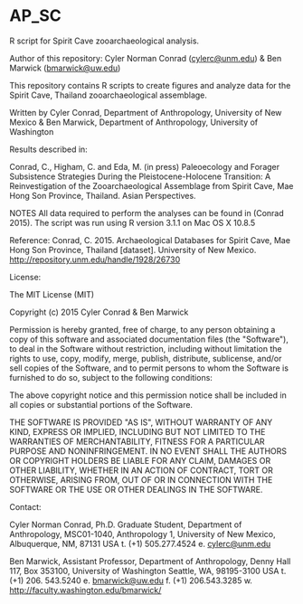 # AP_SC
R script for Spirit Cave zooarchaeological analysis. 

Author of this repository: Cyler Norman Conrad (cylerc@unm.edu) & Ben Marwick (bmarwick@uw.edu)

This repository contains R scripts to create figures and analyze data for the Spirit Cave, Thailand zooarchaeological assemblage.

Written by Cyler Conrad, Department of Anthropology, University of New Mexico & Ben Marwick, Department of Anthropology, University of Washington 

Results described in:

Conrad, C., Higham, C. and Eda, M. (in press) Paleoecology and Forager Subsistence Strategies During the Pleistocene-Holocene Transition: A Reinvestigation of the Zooarchaeological Assemblage from Spirit Cave, Mae Hong Son Province, Thailand. Asian Perspectives.

NOTES All data required to perform the analyses can be found in (Conrad 2015). The script was run using R version 3.1.1 on Mac OS X 10.8.5

Reference: Conrad, C. 2015. Archaeological Databases for Spirit Cave, Mae Hong Son Province, Thailand [dataset]. University of New Mexico. http://repository.unm.edu/handle/1928/26730

License:

The MIT License (MIT)

Copyright (c) 2015 Cyler Conrad & Ben Marwick

Permission is hereby granted, free of charge, to any person obtaining a copy of this software and associated documentation files (the "Software"), to deal in the Software without restriction, including without limitation the rights to use, copy, modify, merge, publish, distribute, sublicense, and/or sell copies of the Software, and to permit persons to whom the Software is furnished to do so, subject to the following conditions:

The above copyright notice and this permission notice shall be included in all copies or substantial portions of the Software.

THE SOFTWARE IS PROVIDED "AS IS", WITHOUT WARRANTY OF ANY KIND, EXPRESS OR IMPLIED, INCLUDING BUT NOT LIMITED TO THE WARRANTIES OF MERCHANTABILITY, FITNESS FOR A PARTICULAR PURPOSE AND NONINFRINGEMENT. IN NO EVENT SHALL THE AUTHORS OR COPYRIGHT HOLDERS BE LIABLE FOR ANY CLAIM, DAMAGES OR OTHER LIABILITY, WHETHER IN AN ACTION OF CONTRACT, TORT OR OTHERWISE, ARISING FROM, OUT OF OR IN CONNECTION WITH THE SOFTWARE OR THE USE OR OTHER DEALINGS IN THE SOFTWARE.

Contact:

Cyler Norman Conrad, Ph.D. Graduate Student, Department of Anthropology, MSC01-1040, Anthropology 1, University of New Mexico, Albuquerque, NM, 87131 USA t. (+1) 505.277.4524 e. cylerc@unm.edu

Ben Marwick, Assistant Professor, Department of Anthropology, Denny Hall 117, Box 353100, University of Washington Seattle, WA, 98195-3100 USA t. (+1) 206. 543.5240 e. bmarwick@uw.edu f. (+1) 206.543.3285 w. http://faculty.washington.edu/bmarwick/
